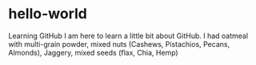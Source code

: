# hello-world
Learning GitHub
I am here to learn a little bit about GitHub.
I had oatmeal with multi-grain powder, mixed nuts (Cashews, Pistachios, Pecans, Almonds), Jaggery, mixed seeds (flax, Chia, Hemp)
